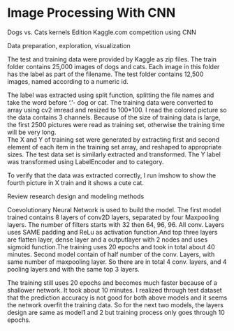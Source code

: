 # Image Processing With CNN
 Dogs vs. Cats kernels Edition Kaggle.com competition using CNN

 Data preparation, exploration, visualization

 The test and training data were provided by Kaggle as zip files. The train folder contains 25,000 images of dogs and cats. Each image in this folder has the label as part of the filename. The test folder contains 12,500 images, named according to a numeric id.

 The label was extracted using split function, splitting the file names and take the word before ‘.’- dog or cat.
 The training data were converted to array using cv2 imread and resized to 100*100. I read the colored picture so the data contains 3 channels.
 Because of the size of training data is large, the first 2500 pictures were read as training set, otherwise the training time will be very long.  
 The X and Y of training set were generated by extracting first and second element of each item in the training set array, and reshaped to appropriate sizes. The test data set is similarly extracted and transformed. The Y label was transformed using LabelEncoder and to category.

 To verify that the data was extracted correctly, I run imshow to show the fourth picture in X train and it shows a cute cat.

 Review research design and modeling methods

 Coevolutionary Neural Network is used to build the model. The first model trained contains 8 layers of conv2D layers, separated by four Maxpooling layers.
 The number of filters starts with 32 then 64, 96, 96. All conv. Layers uses SAME padding and ReLu as activation function.And top three layers are flatten layer, dense layer and a outputlayer with 2 nodes and uses sigmoid function.The training uses 20 epochs and took in total about 40 minutes.
 Second model contain of half number of the conv. Layers, with same number of maxpooling layer. So there are in total 4 conv. layers, and 4 pooling layers and with the same top 3 layers.
 
 The training still uses 20 epochs and becomes much faster because of a shallower network. It took about 10 minutes. I realized through test dataset that the prediction accuracy is not good for both above models and it seems the network overfit the training data. So for the next two models, the layers design are same as model1 and 2 but training process only goes through 10 epochs.
